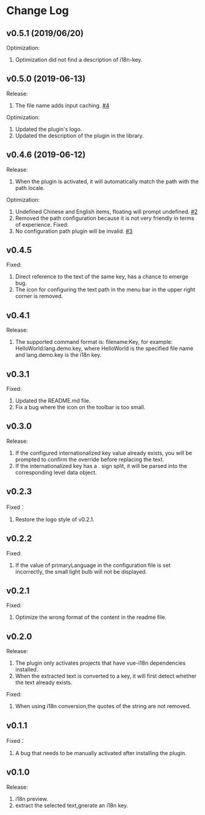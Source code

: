 # Change Log

## v0.5.1 (2019/06/20)
Optimization:
1. Optimization did not find a description of i18n-key.

## v0.5.0 (2019-06-13)
Release:
1. The file name adds input caching. [#4](https://github.com/pfzhengd/vue-i18n-manage/issues/4)

Optimization:
1. Updated the plugin's logo.
2. Updated the description of the plugin in the library.

## v0.4.6 (2019-06-12)
Release:
1. When the plugin is activated, it will automatically match the path with the path locale.

Optimization:
1. Undefined Chinese and English items, floating will prompt undefined. [#2](https://github.com/pfzhengd/vue-i18n-manage/issues/2)
2. Removed the path configuration because it is not very friendly in terms of experience.
Fixed:
1.  No configuration path plugin will be invalid. [#3](https://github.com/pfzhengd/vue-i18n-manage/issues/3)

## v0.4.5
Fixed:
1. Direct reference to the text of the same key, has a chance to emerge bug.
2. The icon for configuring the text path in the menu bar in the upper right corner is removed.

## v0.4.1
Release:
1. The supported command format is: filename:Key, for example: HelloWorld:lang.demo.key, where HelloWorld is the specified file name and lang.demo.key is the i18n key.

## v0.3.1
Fixed:
1. Updated the README.md file.
2. Fix a bug where the icon on the toolbar is too small.

## v0.3.0  
Release:  
1. If the configured internationalized key value already exists, you will be prompted to confirm the override before replacing the text.
2. If the internationalized key has a . sign split, it will be parsed into the corresponding level data object.

## v0.2.3
Fixed：
1. Restore the logo style of v0.2.1.

## v0.2.2
Fixed:
1. If the value of primaryLanguage in the configuration file is set incorrectly, the small light bulb will not be displayed.

## v0.2.1
Fixed:
1. Optimize the wrong format of the content in the readme file.

## v0.2.0
Release:
1. The plugin only activates projects that have vue-i18n dependencies installed.
2. When the extracted text is converted to a key, it will first detect whether the text already exists.

Fixed:
1. When using i18n conversion,the quotes of the string are not removed.

## v0.1.1
Fixed：  
1. A bug that needs to be manually activated after installing the plugin.

## v0.1.0  
Release:  
1. i18n preview.   
2. extract the selected text,gnerate an i18n key.